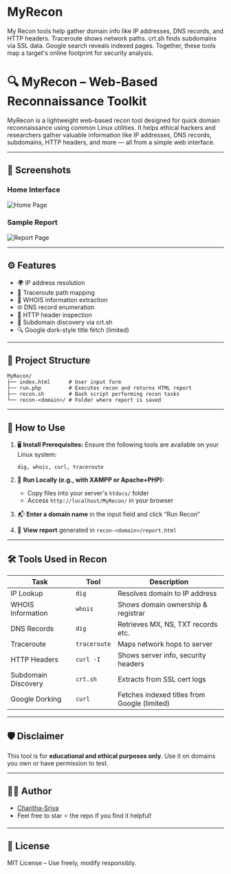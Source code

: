 # MyRecon
My Recon tools help gather domain info like IP addresses, DNS records, and HTTP headers. Traceroute shows network paths. crt.sh finds subdomains via SSL data. Google search reveals indexed pages. Together, these tools map a target's online footprint for security analysis.
# 🔍 MyRecon – Web-Based Reconnaissance Toolkit

MyRecon is a lightweight web-based recon tool designed for quick domain reconnaissance using common Linux utilities. It helps ethical hackers and researchers gather valuable information like IP addresses, DNS records, subdomains, HTTP headers, and more — all from a simple web interface.

---

## 📸 Screenshots

### Home Interface
![Home Page](![image](https://github.com/user-attachments/assets/69832d34-28f7-4575-92a3-cec5482e16e6))
### Sample Report
![Report Page](https://user-images.githubusercontent.com/YOUR_USERNAME/REPORT_IMAGE.png)

---

## ⚙️ Features

- 🌍 IP address resolution
- 🧭 Traceroute path mapping
- 📡 WHOIS information extraction
- 🌐 DNS record enumeration
- 📝 HTTP header inspection
- 🔐 Subdomain discovery via crt.sh
- 🔍 Google dork-style title fetch (limited)

---

## 📁 Project Structure

```
MyRecon/
├── index.html      # User input form
├── run.php         # Executes recon and returns HTML report
├── recon.sh        # Bash script performing recon tasks
└── recon-<domain>/ # Folder where report is saved
```

---

## 🚀 How to Use

1. 🖥️ **Install Prerequisites:**
   Ensure the following tools are available on your Linux system:
   ```
   dig, whois, curl, traceroute
   ```

2. 🧪 **Run Locally (e.g., with XAMPP or Apache+PHP):**
   - Copy files into your server's `htdocs/` folder
   - Access `http://localhost/MyRecon/` in your browser

3. 📬 **Enter a domain name** in the input field and click “Run Recon”

4. 📄 **View report** generated in `recon-<domain>/report.html`

---

## 🛠 Tools Used in Recon

| Task                  | Tool     | Description |
|-----------------------|----------|-------------|
| IP Lookup             | `dig`    | Resolves domain to IP address |
| WHOIS Information     | `whois`  | Shows domain ownership & registrar |
| DNS Records           | `dig`    | Retrieves MX, NS, TXT records etc. |
| Traceroute            | `traceroute` | Maps network hops to server |
| HTTP Headers          | `curl -I`| Shows server info, security headers |
| Subdomain Discovery   | `crt.sh` | Extracts from SSL cert logs |
| Google Dorking        | `curl`   | Fetches indexed titles from Google (limited) |

---

## 🛡️ Disclaimer

This tool is for **educational and ethical purposes only**. Use it on domains you own or have permission to test.

---

## 👨‍💻 Author

- [Charitha-Sriya]([https://github.com/Charitha-Sriya])
- Feel free to star ⭐ the repo if you find it helpful!

---

## 📄 License

MIT License – Use freely, modify responsibly.
